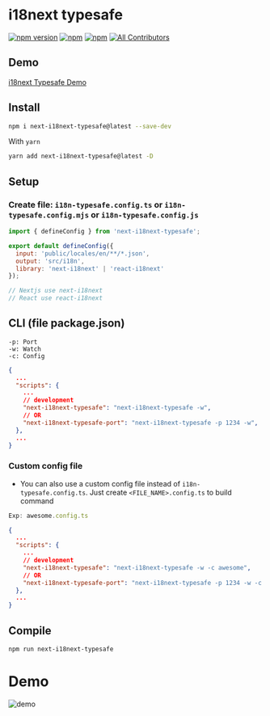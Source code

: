 # i18next typesafe

[![npm version](https://badge.fury.io/js/next-i18next-typesafe.svg)](https://badge.fury.io/js/next-i18next-typesafe) [![npm](https://img.shields.io/npm/dw/next-i18next-typesafe.svg?logo=npm)](https://www.npmjs.com/package/next-i18next-typesafe) [![npm](https://img.shields.io/bundlephobia/minzip/next-i18next-typesafe)](https://www.npmjs.com/package/next-i18next-typesafe)
[![All Contributors](https://img.shields.io/badge/all_contributors-1-orange.svg?style=flat-square)](#contributors-)

## Demo
[i18next Typesafe Demo](https://github.com/hunghg255/next-i18next-typesafe-demo)


## Install

```bash
npm i next-i18next-typesafe@latest --save-dev
```

With `yarn`

```bash
yarn add next-i18next-typesafe@latest -D
```

## Setup

### Create file: `i18n-typesafe.config.ts` or `i18n-typesafe.config.mjs` or `i18n-typesafe.config.js`

```js
import { defineConfig } from 'next-i18next-typesafe';

export default defineConfig({
  input: 'public/locales/en/**/*.json',
  output: 'src/i18n',
  library: 'next-i18next' | 'react-i18next'
});

// Nextjs use next-i18next
// React use react-i18next
```

## CLI (file package.json)
```
-p: Port
-w: Watch
-c: Config
```

```json
{
  ...
  "scripts": {
    ...
    // development
    "next-i18next-typesafe": "next-i18next-typesafe -w",
    // OR
    "next-i18next-typesafe-port": "next-i18next-typesafe -p 1234 -w",
  },
  ...
}
```

### Custom config file

- You can also use a custom config file instead of `i18n-typesafe.config.ts`. Just create `<FILE_NAME>.config.ts` to build command

```js
Exp: awesome.config.ts
```

```json
{
  ...
  "scripts": {
    ...
    // development
    "next-i18next-typesafe": "next-i18next-typesafe -w -c awesome",
    // OR
    "next-i18next-typesafe-port": "next-i18next-typesafe -p 1234 -w -c awesome",
  },
  ...
}
```

## Compile

```bash
npm run next-i18next-typesafe
```

# Demo

![demo](https://res.cloudinary.com/hunghg255/image/upload/v1685974466/i18n-typesafe_qjxibu.png)
